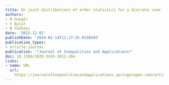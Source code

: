 ```yaml
---
title: On joint distributions of order statistics for a discrete case
authors:
- M Güngör
- Y Bulut
- B Yüzbaşı
date: '2012-12-01'
publishDate: '2024-02-14T11:17:25.933659Z'
publication_types:
- article-journal
publication: '*Journal of Inequalities and Applications*'
doi: 10.1186/1029-242X-2012-264
links:
- name: URL
  url: 
    https://journalofinequalitiesandapplications.springeropen.com/articles/10.1186/1029-242X-2012-264
---
```


